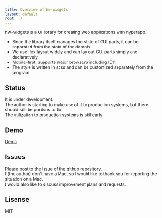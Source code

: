```yaml
---
title: Overview of hw-widgets
layout: default
root: ./
---
```


hw-widgets is a UI library for creating web applications with hyperapp.

- Since the library itself manages the state of GUI parts, it can be separated from the state of the domain
- We use flex layout widely and can lay out GUI parts simply and declaratively
- Mobile-first, supports major browsers including IE11
- The style is written in scss and can be customized separately from the program


## Status

It is under development.  
The author is starting to make use of it to production systems, but there should still be portions to fix.  
The utilization to production systems is still early.


## Demo

[Demo](demo)


## Issues

Please post to the issue of the github repository.  
I (the author) don't have a Mac, so I would like to thank you for reporting the situation on a Mac.  
I would also like to discuss improvement plans and requests.


## Lisense

MIT